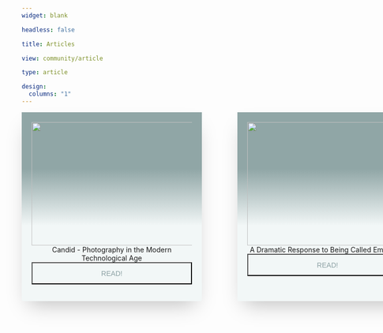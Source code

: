 ```yaml
---
widget: blank

headless: false

title: Articles

view: community/article

type: article

design:
  columns: "1"
---
```

<html>
	<body>
		<div class="grid-container">
			<div class="ui card">
			<div class="image">
				<img src=
"/candid/DSC_3167 (1).jpg">
			</div>
			<div class="content">
				<a class="header">Candid - Photography in the Modern Technological Age                      </a>
			</div>
		<form method="get" action="/candid/">
    <button class="btn1"type="submit">Read!</button>
</form>	
		</div>
	</body>
	<body>
		<div class="grid-container">
			<div class="ui card">
			<div class="image">
				<img src=
"/dramatizing-women/featured.jpg">
			</div>
			<div class="content">
				<a class="header">A Dramatic Response to Being Called Emotional                                </a>
			</div>
		<form method="get" action="/dramatizing-women/">
    <button class="btn1"type="submit">Read!</button>
</form>	
		</div>
	</body>
	<body>
		<div class="grid-container">
			<div class="ui card">
			<div class="image">
				<img src=
"/public-art/featured.jpg">
			</div>
			<div class="content">
				<a class="header">Public Art, Profit, and Climate Change</a>
			</div>
		<form method="get" action="/public-art/">
    <button class="btn1"type="submit">Read!</button>
</form>	
		</div>
	</body>
</html>


<html>
<style>
.grid-container{
  display: grid;
  grid-template-columns: repeat(3, 325px);
  grid-auto-rows: auto;
  grid-gap: 7rem;
}
img {
  height: 250px;
  width: 3000px;
  vertical-align: middle;
}
.card{
  width: 325px;
  padding: 20px;
  text-align: center;
  background: linear-gradient(to top, #f2f7f7 40%, #90a6a6 70%);
  background-color: #00000000;
  border: 0;
  box-shadow: 0 20px 40px -14px rgba(0, 0, 0, 0.25);
  display: flex;
  flex-direction: column;
  overflow: hidden;
}
.btn1 {
  color: #8ba0a3;
  padding: 0.8rem;
  font-size: 14px;
  text-transform: uppercase;
  border-radius: 0.5px;
  font-weight: 500;
  display: block;
  width: 100%;
  cursor: pointer;
  background: transparent;
  tect-align: center;
}
</style>
</html>